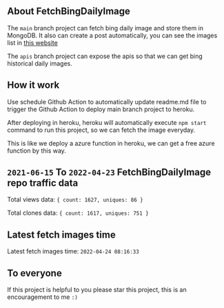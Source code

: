## About FetchBingDailyImage

The `main` branch project can fetch bing daily image and store them in MongoDB.
It also can create a post automatically, you can see the images list in [this website](https://oursalbum.netlify.app)

The `apis` branch project can expose the apis so that we can get bing historical daily images.

## How it work

Use schedule Github Action to automatically update readme.md file to trigger the Github Action to deploy main branch project to heroku.

After deploying in heroku, heroku will automatically execute `npm start` command to run this project, so we can fetch the image everyday.

This is like we deploy a azure function in heroku, we can get a free azure function by this way.

## `2021-06-15` To `2022-04-23` FetchBingDailyImage repo traffic data

Total views data: `{ count: 1627, uniques: 86 }`

Total clones data: `{ count: 1617, uniques: 751 }`

## Latest fetch images time

Latest fetch images time: `2022-04-24 08:16:33`

## To everyone

If this project is helpful to you please star this project, this is an encouragement to me `:)`



